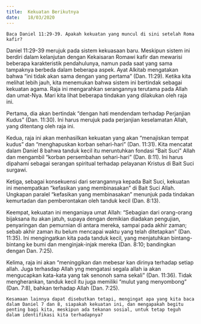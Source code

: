 ```yaml
---
title:  Kekuatan Berikutnya
date:   18/03/2020
---
```


`Baca Daniel 11:29-39. Apakah kekuatan yang muncul di sini setelah Roma kafir?`

Daniel 11:29-39 merujuk pada sistem kekuasaan baru. Meskipun sistem ini berdiri dalam kelanjutan dengan Kekaisaran Romawi kafir dan mewarisi beberapa karakteristik pendahulunya, namun pada saat yang sama tampaknya berbeda dalam beberapa aspek. Ayat Alkitab mengatakan bahwa “ini tidak akan sama dengan yang pertama” (Dan. 11:29). Ketika kita melihat lebih jauh, kita menemukan bahwa sistem ini bertindak sebagai kekuatan agama. Raja ini mengarahkan serangannya terutama pada Allah dan umat-Nya. Mari kita lihat beberapa tindakan yang dilakukan oleh raja ini.

Pertama, dia akan bertindak “dengan hati mendendam terhadap Perjanjian Kudus” (Dan. 11:30). Ini harus merujuk pada perjanjian keselamatan Allah, yang ditentang oleh raja ini.

Kedua, raja ini akan menhasilkan kekuatan yang akan “menajiskan tempat kudus” dan “menghapuskan korban sehari-hari” (Dan. 11:31). Kita mencatat dalam Daniel 8 bahwa tanduk kecil itu meruntuhkan fondasi “Bait Suci” Allah dan mengambil “korban persembahan sehari-hari” (Dan. 8:11). Ini harus dipahami sebagai serangan spiritual terhadap pelayanan Kristus di Bait Suci surgawi.

Ketiga, sebagai konsekuensi dari serangannya kepada Bait Suci, kekuatan ini menempatkan “kefasikan yang membinasakan” di Bait Suci Allah. Ungkapan paralel “kefasikan yang membinasakan” menunjuk pada tindakan kemurtadan dan pemberontakan oleh tanduk kecil (Dan. 8:13).

Keempat, kekuatan ini menganiaya umat Allah: “Sebagian dari orang-orang bijaksana itu akan jatuh, supaya dengan demikian diadakan pengujian, penyaringan dan pemurnian di antara mereka, sampai pada akhir zaman; sebab akhir zaman itu belum mencapai waktu yang telah ditetapkan” (Dan. 11:35). Ini mengingatkan kita pada tanduk kecil, yang menjatuhkan bintang-bintang ke bumi dan menginjak-injak mereka (Dan. 8:10; bandingkan dengan Dan. 7:25).

Kelima, raja ini akan “meninggikan dan mebesar kan dirinya terhadap setiap allah. Juga terhasdap Allah yng mengatasi segala allah ia akan mengucapkan kata-kata yang tak senonoh sama sekali” (Dan. 11:36). Tidak mengherankan, tanduk kecil itu juga memiliki “mulut yang menyombong” (Dan. 7:8), bahkan terhadap Allah (Dan. 7:25).

`Kesamaan lainnya dapat disebutkan tetapi, mengingat apa yang kita baca dalam Daniel 7 dan 8, siapakah kekuatan ini, dan mengapakah begitu penting bagi kita, meskipun ada tekanan sosial, untuk tetap teguh dalam identifikasi kita terhadapnya?`